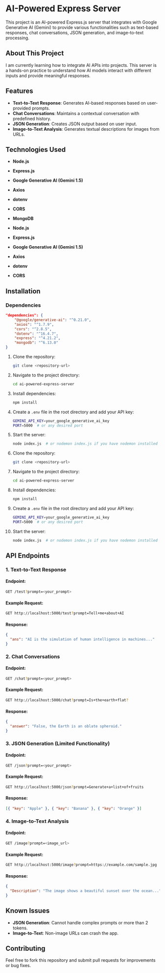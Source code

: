 # AI-Powered Express Server

This project is an AI-powered Express.js server that integrates with Google Generative AI (Gemini) to provide various functionalities such as text-based responses, chat conversations, JSON generation, and image-to-text processing.

## About This Project

I am currently learning how to integrate AI APIs into projects. This server is a hands-on practice to understand how AI models interact with different inputs and provide meaningful responses.

## Features

- **Text-to-Text Response**: Generates AI-based responses based on user-provided prompts.
- **Chat Conversations**: Maintains a contextual conversation with predefined history.
- **JSON Generation**: Creates JSON output based on user input.
- **Image-to-Text Analysis**: Generates textual descriptions for images from URLs.

## Technologies Used

- **Node.js**
- **Express.js**
- **Google Generative AI (Gemini 1.5)**
- **Axios**
- **dotenv**
- **CORS**
- **MongoDB**

- **Node.js**
- **Express.js**
- **Google Generative AI (Gemini 1.5)**
- **Axios**
- **dotenv**
- **CORS**

## Installation

### Dependencies

```json
"dependencies": {
    "@google/generative-ai": "^0.21.0",
    "axios": "^1.7.9",
    "cors": "^2.8.5",
    "dotenv": "^16.4.7",
    "express": "^4.21.2",
    "mongodb": "^6.13.0"
}
```

1. Clone the repository:
   ```sh
   git clone <repository-url>
   ```
2. Navigate to the project directory:
   ```sh
   cd ai-powered-express-server
   ```
3. Install dependencies:
   ```sh
   npm install
   ```
4. Create a `.env` file in the root directory and add your API key:
   ```sh
   GEMINI_API_KEY=your_google_generative_ai_key
   PORT=5000  # or any desired port
   ```
5. Start the server:

   ```sh
   node index.js  # or nodemon index.js if you have nodemon installed
   ```

6. Clone the repository:
   ```sh
   git clone <repository-url>
   ```
7. Navigate to the project directory:
   ```sh
   cd ai-powered-express-server
   ```
8. Install dependencies:
   ```sh
   npm install
   ```
9. Create a `.env` file in the root directory and add your API key:
   ```sh
   GEMINI_API_KEY=your_google_generative_ai_key
   PORT=5000  # or any desired port
   ```
10. Start the server:
    ```sh
    node index.js  # or nodemon index.js if you have nodemon installed
    ```

## API Endpoints

### 1. Text-to-Text Response

#### Endpoint:

```sh
GET /test?prompt=<your_prompt>
```

#### Example Request:

```sh
GET http://localhost:5000/test?prompt=Tell+me+about+AI
```

#### Response:

```json
{
  "ans": "AI is the simulation of human intelligence in machines..."
}
```

### 2. Chat Conversations

#### Endpoint:

```sh
GET /chat?prompt=<your_prompt>
```

#### Example Request:

```sh
GET http://localhost:5000/chat?prompt=Is+the+earth+flat?
```

#### Response:

```json
{
  "answer": "False, the Earth is an oblate spheroid."
}
```

### 3. JSON Generation (Limited Functionality)

#### Endpoint:

```sh
GET /json?prompt=<your_prompt>
```

#### Example Request:

```sh
GET http://localhost:5000/json?prompt=Generate+a+list+of+fruits
```

#### Response:

```json
[{ "key": "Apple" }, { "key": "Banana" }, { "key": "Orange" }]
```

### 4. Image-to-Text Analysis

#### Endpoint:

```sh
GET /image?prompt=<image_url>
```

#### Example Request:

```sh
GET http://localhost:5000/image?prompt=https://example.com/sample.jpg
```

#### Response:

```json
{
  "Description": "The image shows a beautiful sunset over the ocean..."
}
```

## Known Issues

- **JSON Generation**: Cannot handle complex prompts or more than 2 tokens.
- **Image-to-Text**: Non-image URLs can crash the app.

## Contributing

Feel free to fork this repository and submit pull requests for improvements or bug fixes.
